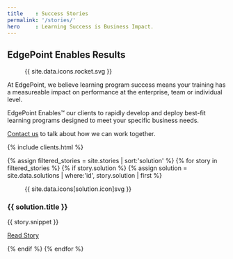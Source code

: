 ```yaml
---
title    : Success Stories
permalink: '/stories/'
hero     : Learning Success is Business Impact.
---
```

## EdgePoint Enables Results

<figure class="featuredIcon">{{ site.data.icons.rocket.svg }}</figure>

At EdgePoint, we believe learning program success means your training has a measureable impact on performance at the enterprise, team or individual level.

EdgePoint Enables™ our clients to rapidly develop and deploy best-fit learning programs designed to meet your specific business needs.

[Contact us](#) to talk about how we can work together.

{% include clients.html %}

<section id='solutions'>
  {% assign filtered_stories = site.stories | sort:'solution' %}
  {% for story in filtered_stories %}
    {% if story.solution %}
    {% assign solution = site.data.solutions | where:'id', story.solution | first %}
    <article class='solution'>
      <figure>{{ site.data.icons[solution.icon]svg }}</figure>
      <section>
        <h3>{{ solution.title }}</h3>
        <p>{{ story.snippet }}</p>
        <p><a href='{{ story.link }}' class='button'>Read Story</a></p>
      </section>
    </article>
    {% endif %}
  {% endfor %}
</section>
